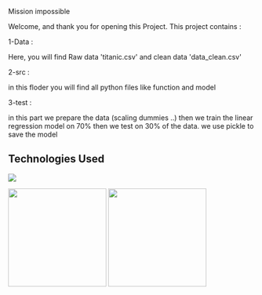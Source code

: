 Mission impossible

Welcome, and thank you for opening this Project. This project contains :

1-Data : 

Here, you will find Raw data 'titanic.csv' and clean data 'data_clean.csv' 

2-src :

in this floder you will find all python files like function and model 

3-test :

in this part we prepare the data (scaling dummies ..) then we train the linear regression model on 70% then we test on 30% of the data.
we use pickle to save the model




## Technologies Used

![](https://forthebadge.com/images/badges/made-with-python.svg)

 [<img target="_blank" src="https://scikit-learn.org/stable/_static/scikit-learn-logo-small.png" width=200>](https://scikit-learn.org/stable/) [<img target="_blank" src="https://www.mailslurp.com/assets/brands/pytest-python.png" width=200>](https://docs.pytest.org/en/6.2.x/) 


